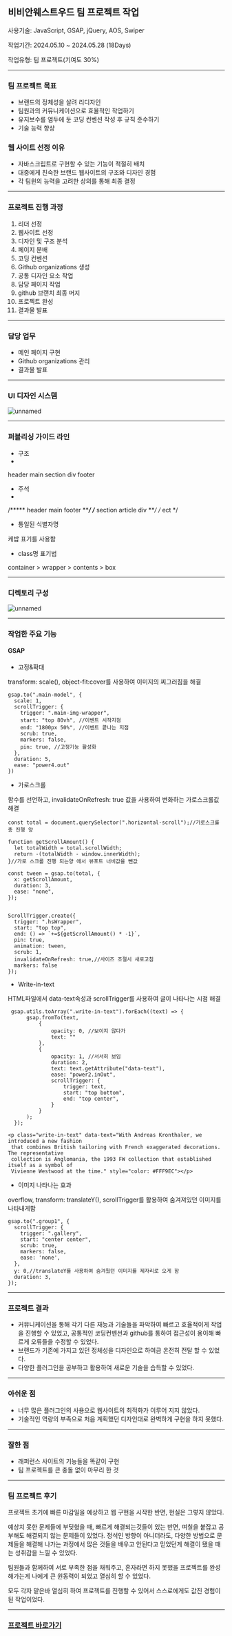 ## 비비안웨스트우드 팀 프로젝트 작업

사용기술: JavaScript, GSAP, jQuery, AOS, Swiper

작업기간: 2024.05.10 ~ 2024.05.28 (18Days)

작업유형: 팀 프로젝트(기여도 30%)

---

### 팀 프로젝트 목표

- 브랜드의 정체성을 살려 리디자인
- 팀원과의 커뮤니케이션으로 효율적인 작업하기
- 유지보수를 염두에 둔 코딩 컨벤션 작성 후 규칙 준수하기
- 기술 능력 향상

### 웹 사이트 선정 이유

- 자바스크립트로 구현할 수 있는 기능이 적절히 배치
- 대중에게 친숙한 브랜드 웹사이트의 구조와 디자인 경험
- 각 팀원의 능력을 고려한 상의를 통해 최종 결정
---

### 프로젝트 진행 과정
1. 리더 선정
2. 웹사이트 선정
3. 디자인 및 구조 분석
4. 페이지 분배
5. 코딩 컨벤션
6. Github organizations 생성
7. 공통 디자인 요소 작업
8. 담당 페이지 작업
9. github 브랜치 최종 머지
10. 프로젝트 완성
11. 결과물 발표

---

### 담당 업무
- 메인 페이지 구현
- Github organizations 관리
- 결과물 발표
---
### UI 디자인 시스템
![unnamed](https://github.com/Minseong0000/VivienneWestwood-redesign/assets/160007497/95e73418-b9e5-4843-bf97-9cc2693db144)

---
### 퍼블리싱 가이드 라인

- 구조
- 
header
main
section
div
footer

- 주석
- 
/***** header main footer *****/
/*** section article div ***/
/* ect */

- 통일된 식별자명
  
케밥 표기를 사용함

- class명 표기법
  
container > wrapper > contents > box

---
### 디렉토리 구성
![unnamed](https://github.com/Minseong0000/VivienneWestwood-redesign/assets/160007497/4347a0be-77cc-4334-9fa0-9ffa4d43ddd2)


---
### 작업한 주요 기능

#### GSAP
- 고정&확대
 
transform: scale(), object-fit:cover를 사용하여 이미지의 찌그러짐을 해결
```
gsap.to(".main-model", {
  scale: 1,
  scrollTrigger: {
    trigger: ".main-img-wrapper",
    start: "top 80vh", //이벤트 시작지점
    end: "1800px 50%", //이벤트 끝나는 지점
    scrub: true,
    markers: false,
    pin: true, //고정기능 활성화
  },
  duration: 5,
  ease: "power4.out"
})
```

- 가로스크롤

함수를 선언하고, invalidateOnRefresh: true 값을 사용하여 변화하는 가로스크롤값 해결

```
const total = document.querySelector(".horizontal-scroll");//가로스크롤 총 진행 양

function getScrollAmount() {
  let totalWidth = total.scrollWidth;
  return -(totalWidth - window.innerWidth);
}//가로 스크롤 진행 되는양 에서 뷰포트 너비값을 뺀값

const tween = gsap.to(total, {
  x: getScrollAmount,
  duration: 3,
  ease: "none",
});


ScrollTrigger.create({
  trigger: ".hsWrapper",
  start: "top top",
  end: () => `+=${getScrollAmount() * -1}`,
  pin: true,
  animation: tween,
  scrub: 1,
  invalidateOnRefresh: true,//사이즈 조절시 새로고침
  markers: false
});
```

- Write-in-text
  
HTML파일에서 data-text속성과 scrollTrigger를 사용하여 글이 나타나는 시점 해결
```
 gsap.utils.toArray(".write-in-text").forEach((text) => {
      gsap.fromTo(text, 
          { 
              opacity: 0, //보이지 않다가
              text: ""
          }, 
          { 
              opacity: 1, //서서히 보임
              duration: 2, 
              text: text.getAttribute("data-text"),
              ease: "power2.inOut",
              scrollTrigger: {
                  trigger: text,
                  start: "top bottom",
                  end: "top center",
              }
          }
      );
  });

<p class="write-in-text" data-text="With Andreas Kronthaler, we introduced a new fashion
 that combines British tailoring with French exaggerated decorations. The representative
 collection is Anglomania, the 1993 FW collection that established itself as a symbol of
 Vivienne Westwood at the time." style="color: #FFF9EC"></p>
```
- 이미지 나타나는 효과
  
overflow, transform: translateY(), scrollTrigger를 활용하여 숨겨져있던 이미지를 나타내게함
```
gsap.to(".group1", {
  scrollTrigger: {
    trigger: ".gallery",
    start: "center center",
    scrub: true,
    markers: false,
    ease: 'none',
  },
  y: 0,//translateY를 사용하여 숨겨뒀던 이미지를 제자리로 오게 함
  duration: 3,
});
```

---

### 프로젝트 결과

- 커뮤니케이션을 통해 각기 다른 재능과 기술들을 파악하여 빠르고 효율적이게 작업을 진행할 수 있었고, 공통적인 코딩컨벤션과
github를 통하여 접근성이 용이해 빠르게 오류들을 수정할 수 있었다.
- 브랜드가 기존에 가지고 있던 정체성을 디자인으로 하여금 온전히 전달 할 수 있었다.
- 다양한 플러그인을 공부하고 활용하여 새로운 기술을 습득할 수 있었다.

---

### 아쉬운 점

- 너무 많은 플러그인의 사용으로 웹사이트의 최적화가 이루어 지지 않았다.
- 기술적인 역량의 부족으로 처음 계획했던 디자인대로 완벽하게 구현을 하지 못했다.

---

### 잘한 점

- 래퍼런스 사이트의 기능들을 똑같이 구현
- 팀 프로젝트를 큰 충돌 없이 마무리 한 것

---

### 팀 프로젝트 후기

프로젝트 초기에 빠른 마감일을 예상하고 웹 구현을 시작한 반면, 현실은 그렇지 않았다.

예상치 못한 문제들에 부딪혔을 때, 빠르게 해결되는것들이 있는 반면, 며칠을 붙잡고 공부해도
해결되지 않는 문제들이 있었다. 정석인 방향이 아니더라도, 다양한 방법으로 문제들을 해결해
나가는 과정에서 많은 것들을 배우고 안된다고 믿었던게 해결이 됐을 때는 성취감을 느낄 수 있었다.

팀원들과 함께하여 서로 부족한 점을 채워주고, 혼자라면 하지 못했을 프로젝트를 완성해가는게
나에게 큰 원동력이 되었고 열심히 할 수 있었다.

모두 각자 맡은바 열심히 하여 프로젝트를 진행할 수 있어서 스스로에게도 값진 경험이 된 작업이었다.

---

### <a href="https://minseong0000.github.io/VivienneWestwood-redesign/" target="_blank">프로젝트 바로가기</a>


